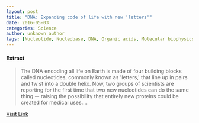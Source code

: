 ```yaml
---
layout: post
title: "DNA: Expanding code of life with new 'letters'"
date: 2016-05-03
categories: Science
author: unknown author
tags: [Nucleotide, Nucleobase, DNA, Organic acids, Molecular biophysics, Nucleosides, Structural biology, Biology, Genetics, Life sciences, Molecular biology, Biochemistry, Biotechnology, Organisms, Biomolecules, Chemistry, Macromolecules, Nucleotides, Nucleic acids]
---
```





#### Extract
>The DNA encoding all life on Earth is made of four building blocks called nucleotides, commonly known as 'letters,' that line up in pairs and twist into a double helix. Now, two groups of scientists are reporting for the first time that two new nucleotides can do the same thing -- raising the possibility that entirely new proteins could be created for medical uses....



[Visit Link](http://feeds.sciencedaily.com/~r/sciencedaily/~3/vJuC7VXFf7g/150527113101.htm)


